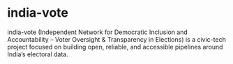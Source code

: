 # india-vote
india-vote (Independent Network for Democratic Inclusion and Accountability – Voter Oversight &amp; Transparency in Elections) is a civic-tech project focused on building open, reliable, and accessible pipelines around India’s electoral data.

